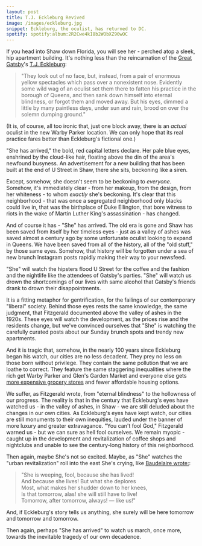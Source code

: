 ```yaml
---
layout: post
title: T.J. Eckleburg Revived
image: /images/eckleburg.jpg
snippet: Eckleburg, the oculist, has returned to DC.
spotify: spotify:album:2R2Cwe4kI8b2WObXZ90wOC
---
```


If you head into Shaw down Florida, you will see her - perched atop a sleek, hip apartment building. It's nothing less than the reincarnation of the [Great Gatsby](https://en.wikipedia.org/wiki/The_Great_Gatsby)'s [T.J. Eckleburg](http://www.sparknotes.com/lit/gatsby/themes.html):
>"They look out of no face, but, instead, from a pair of enormous yellow spectacles which pass over a nonexistent nose. Evidently some wild wag of an oculist set them there to fatten his practice in the borough of Queens, and then sank down himself into eternal blindness, or forgot them and moved away. But his eyes, dimmed a little by many paintless days, under sun and rain, brood on over the solemn dumping ground."

(It is, of course, all too ironic that, just one block away, there is an _actual_ oculist in the new Warby Parker location. We can only hope that its real practice fares better than Eckleburg's fictional one.)

"She has arrived," the bold, red capital letters declare. Her pale blue eyes, enshrined by the cloud-like hair, floating above the din of the area's newfound busyness. An advertisement for a new building that has been built at the end of U Street in Shaw, there she sits, beckoning like a siren.

Except, somehow, she doesn't seem to be beckoning to _everyone_. Somehow, it's immediately clear - from her makeup, from the design, from her whiteness - to whom _exactly_ she's beckoning. It's clear that this neighborhood - that was once a segregated neighborhood only blacks could live in, that was the birthplace of Duke Ellington, that bore witness to riots in the wake of Martin Luther King's assassination - has changed.

And of course it has - "She" has arrived. The old era is gone and Shaw has been saved from itself by her timeless eyes - just as a valley of ashes was saved almost a century ago by some unfortunate oculist looking to expand in Queens. We have been saved from all of the history, all of the "old stuff," by those same eyes. Somehow, that history will be forgotten under a sea of new brunch Instagram posts rapidly making their way to your newsfeed.

"She" will watch the hipsters flood U Street for the coffee and the fashion and the nightlife like the attendees of Gatsby's parties. "She" will watch us drown the shortcomings of our lives with same alcohol that Gatsby's friends drank to drown their disappointments.

It is a fitting metaphor for gentrification, for the failings of our contemporary "liberal" society. Behind those eyes rests the same knowledge, the same judgment, that Fitzgerald documented above the valley of ashes in the 1920s. These eyes will watch the development, as the prices rise and the residents change, but we've convinced ourselves that "She" is watching the carefully curated posts about our Sunday brunch spots and trendy new apartments.

And it is tragic that, somehow, in the nearly 100 years since Eckleburg began his watch, our cities are no less decadent. They prey no less on those born without privilege. They contain the same pollution that we are loathe to correct. They feature the same staggering inequalities where the rich get Warby Parker and Glen's Garden Market and everyone else gets [more expensive grocery stores](http://www.academia.edu/5042600/Food_mirages_Geographic_and_economic_barriers_to_healthful_food_access_in_Portland_Oregon) and fewer affordable housing options.

We suffer, as Fitzgerald wrote, from "eternal blindness" to the hollowness of our progress. The reality is that in the century that Eckleburg's eyes have watched us - in the valley of ashes, in Shaw - we are still deluded about the changes in our own cities. As Eckleburg's eyes have kept watch, our cities are still monuments to their own inequities, lauded under the banner of more luxury and greater extravagance. "You can't fool God," Fitzgerald warned us - but we can sure as hell fool ourselves. We remain myopic - caught up in the development and revitalization of coffee shops and nightclubs and unable to see the century-long history of this neighborhood.

Then again, maybe She's not so excited. Maybe, as "She" watches the "urban revitalization" roll into the east  She's crying, like [Baudelaire wrote:](http://fleursdumal.org/poem/201):
>"She is weeping, fool, because she has lived!  
And because she lives! But what she deplores  
Most, what makes her shudder down to her knees,  
Is that tomorrow, alas! she will still have to live!  
Tomorrow, after tomorrow, always! — like us!"  

And, if Eckleburg's story tells us anything, she surely will be here tomorrow and tomorrow and tomorrow.

Then again, perhaps "She has arrived" to watch us march, once more, towards the inevitable tragedy of our own decadence.
